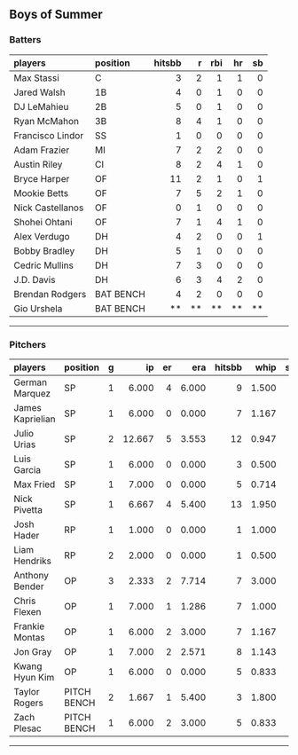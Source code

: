 ## Boys of Summer

### Batters

 
|players          |position  | hitsbb|  r| rbi| hr| sb| 
|:----------------|:---------|------:|--:|---:|--:|--:| 
|Max Stassi       |C         |      3|  2|   1|  1|  0| 
|Jared Walsh      |1B        |      4|  0|   1|  0|  0| 
|DJ LeMahieu      |2B        |      5|  0|   1|  0|  0| 
|Ryan McMahon     |3B        |      8|  4|   1|  0|  0| 
|Francisco Lindor |SS        |      1|  0|   0|  0|  0| 
|Adam Frazier     |MI        |      7|  2|   2|  0|  0| 
|Austin Riley     |CI        |      8|  2|   4|  1|  0| 
|Bryce Harper     |OF        |     11|  2|   1|  0|  1| 
|Mookie Betts     |OF        |      7|  5|   2|  1|  0| 
|Nick Castellanos |OF        |      0|  1|   0|  0|  0| 
|Shohei Ohtani    |OF        |      7|  1|   4|  1|  0| 
|Alex Verdugo     |DH        |      4|  2|   0|  0|  1| 
|Bobby Bradley    |DH        |      5|  1|   0|  0|  0| 
|Cedric Mullins   |DH        |      7|  3|   0|  0|  0| 
|J.D. Davis       |DH        |      6|  3|   4|  2|  0| 
|Brendan Rodgers  |BAT BENCH |      4|  2|   0|  0|  0| 
|Gio Urshela      |BAT BENCH |     **| **|  **| **| **| 

* * *

### Pitchers

 
|players          |position    |  g|     ip| er|   era| hitsbb|  whip| so|  w| sv| 
|:----------------|:-----------|--:|------:|--:|-----:|------:|-----:|--:|--:|--:| 
|German Marquez   |SP          |  1|  6.000|  4| 6.000|      9| 1.500|  5|  0|  0| 
|James Kaprielian |SP          |  1|  6.000|  0| 0.000|      7| 1.167|  7|  1|  0| 
|Julio Urias      |SP          |  2| 12.667|  5| 3.553|     12| 0.947|  8|  1|  0| 
|Luis Garcia      |SP          |  1|  6.000|  0| 0.000|      3| 0.500|  8|  1|  0| 
|Max Fried        |SP          |  1|  7.000|  0| 0.000|      5| 0.714|  7|  1|  0| 
|Nick Pivetta     |SP          |  1|  6.667|  4| 5.400|     13| 1.950|  4|  1|  0| 
|Josh Hader       |RP          |  1|  1.000|  0| 0.000|      1| 1.000|  1|  0|  0| 
|Liam Hendriks    |RP          |  2|  2.000|  0| 0.000|      1| 0.500|  4|  0|  0| 
|Anthony Bender   |OP          |  3|  2.333|  2| 7.714|      7| 3.000|  1|  0|  0| 
|Chris Flexen     |OP          |  1|  7.000|  1| 1.286|      7| 1.000|  2|  1|  0| 
|Frankie Montas   |OP          |  1|  6.000|  2| 3.000|      7| 1.167|  7|  0|  0| 
|Jon Gray         |OP          |  1|  7.000|  2| 2.571|      8| 1.143|  7|  0|  0| 
|Kwang Hyun Kim   |OP          |  1|  6.000|  0| 0.000|      5| 0.833|  1|  1|  0| 
|Taylor Rogers    |PITCH BENCH |  2|  1.667|  1| 5.400|      3| 1.800|  3|  0|  0| 
|Zach Plesac      |PITCH BENCH |  1|  6.000|  2| 3.000|      5| 0.833|  3|  1|  0| 


* * *


